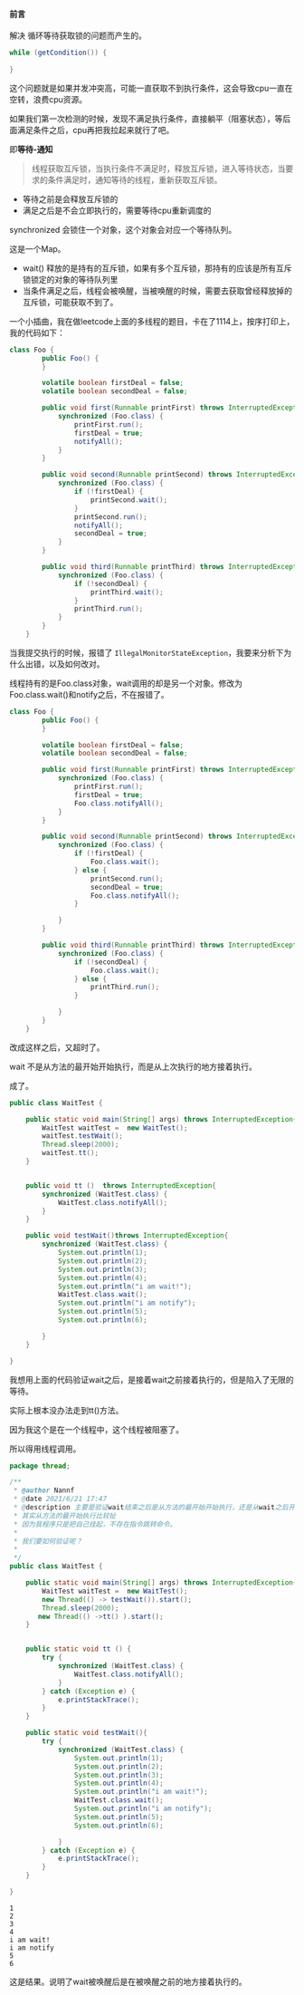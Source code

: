 #### 前言

解决 循环等待获取锁的问题而产生的。

```java
while (getCondition()) {
    
}
```

这个问题就是如果并发冲突高，可能一直获取不到执行条件，这会导致cpu一直在空转，浪费cpu资源。

如果我们第一次检测的时候，发现不满足执行条件，直接躺平（阻塞状态），等后面满足条件之后，cpu再把我拉起来就行了吧。

即**等待-通知**

> 线程获取互斥锁，当执行条件不满足时，释放互斥锁，进入等待状态，当要求的条件满足时，通知等待的线程，重新获取互斥锁。

- 等待之前是会释放互斥锁的
- 满足之后是不会立即执行的，需要等待cpu重新调度的



synchronized 会锁住一个对象，这个对象会对应一个等待队列。

这是一个Map。

- wait() 释放的是持有的互斥锁，如果有多个互斥锁，那持有的应该是所有互斥锁锁定的对象的等待队列里
- 当条件满足之后，线程会被唤醒，当被唤醒的时候，需要去获取曾经释放掉的互斥锁，可能获取不到了。



一个小插曲，我在做leetcode上面的多线程的题目，卡在了1114上，按序打印上，我的代码如下：

```java
class Foo {
        public Foo() {
        }

        volatile boolean firstDeal = false;
        volatile boolean secondDeal = false;

        public void first(Runnable printFirst) throws InterruptedException {
            synchronized (Foo.class) {
                printFirst.run();
                firstDeal = true;
                notifyAll();
            }
        }

        public void second(Runnable printSecond) throws InterruptedException {
            synchronized (Foo.class) {
                if (!firstDeal) {
                    printSecond.wait();
                }
                printSecond.run();
                notifyAll();
                secondDeal = true;
            }
        }

        public void third(Runnable printThird) throws InterruptedException {
            synchronized (Foo.class) {
                if (!secondDeal) {
                    printThird.wait();
                }
                printThird.run();
            }
        }
    }
```

当我提交执行的时候，报错了 `IllegalMonitorStateException`，我要来分析下为什么出错，以及如何改对。

线程持有的是Foo.class对象，wait调用的却是另一个对象。修改为Foo.class.wait()和notify之后，不在报错了。

```java
class Foo {
        public Foo() {
        }

        volatile boolean firstDeal = false;
        volatile boolean secondDeal = false;

        public void first(Runnable printFirst) throws InterruptedException {
            synchronized (Foo.class) {
                printFirst.run();
                firstDeal = true;
                Foo.class.notifyAll();
            }
        }

        public void second(Runnable printSecond) throws InterruptedException {
            synchronized (Foo.class) {
                if (!firstDeal) {
                    Foo.class.wait();
                } else {
                    printSecond.run();
                    secondDeal = true;
                    Foo.class.notifyAll();
                }

            }
        }

        public void third(Runnable printThird) throws InterruptedException {
            synchronized (Foo.class) {
                if (!secondDeal) {
                    Foo.class.wait();
                } else {
                    printThird.run();
                }

            }
        }
    }
```

改成这样之后，又超时了。

wait 不是从方法的最开始开始执行，而是从上次执行的地方接着执行。

成了。



```java
public class WaitTest {

    public static void main(String[] args) throws InterruptedException{
        WaitTest waitTest =  new WaitTest();
        waitTest.testWait();
        Thread.sleep(2000);
        waitTest.tt();
    }


    public void tt ()  throws InterruptedException{
        synchronized (WaitTest.class) {
            WaitTest.class.notifyAll();
        }
    }

    public void testWait()throws InterruptedException{
        synchronized (WaitTest.class) {
            System.out.println(1);
            System.out.println(2);
            System.out.println(3);
            System.out.println(4);
            System.out.println("i am wait!");
            WaitTest.class.wait();
            System.out.println("i am notify");
            System.out.println(5);
            System.out.println(6);

        }
    }

}
```

我想用上面的代码验证wait之后，是接着wait之前接着执行的，但是陷入了无限的等待。

实际上根本没办法走到tt()方法。

因为我这个是在一个线程中，这个线程被阻塞了。

所以得用线程调用。

```java
package thread;

/**
 * @author Nannf
 * @date 2021/6/21 17:47
 * @description 主要是验证wait结束之后是从方法的最开始开始执行，还是从wait之后开始执行。
 * 其实从方法的最开始执行比较扯
 * 因为我程序只是把自己挂起，不存在指令跳转命令。
 *
 * 我们要如何验证呢？
 *
 */
public class WaitTest {

    public static void main(String[] args) throws InterruptedException{
        WaitTest waitTest =  new WaitTest();
        new Thread(() -> testWait()).start();
        Thread.sleep(2000);
       new Thread(() ->tt() ).start();
    }


    public static void tt () {
        try {
            synchronized (WaitTest.class) {
                WaitTest.class.notifyAll();
            }
        } catch (Exception e) {
            e.printStackTrace();
        }
    }

    public static void testWait(){
        try {
            synchronized (WaitTest.class) {
                System.out.println(1);
                System.out.println(2);
                System.out.println(3);
                System.out.println(4);
                System.out.println("i am wait!");
                WaitTest.class.wait();
                System.out.println("i am notify");
                System.out.println(5);
                System.out.println(6);

            }
        } catch (Exception e) {
            e.printStackTrace();
        }
    }

}

```

```text
1
2
3
4
i am wait!
i am notify
5
6
```

这是结果。说明了wait被唤醒后是在被唤醒之前的地方接着执行的。







